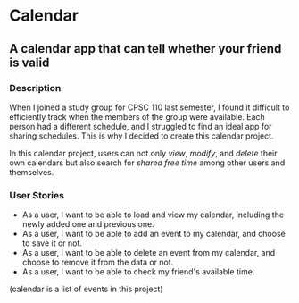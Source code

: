 # Calendar

## A calendar app that can tell whether your friend is valid

### Description
When I joined a study group for CPSC 110 last semester, I found it 
difficult to efficiently track when the members of the group were
available. Each person had a different schedule, and I struggled to
find an ideal app for sharing schedules. This is why I decided to 
create this calendar project. 

In this calendar project, users can not only *view*, *modify*, and *delete* 
their own calendars but also search for *shared free time* among other
users and themselves.


### User Stories
- As a user, I want to be able to load and view my calendar, including the newly added one and previous one.
- As a user, I want to be able to add an event to my calendar, and choose to save it or not.
- As a user, I want to be able to delete an event from my calendar, and choose to remove it from the data or not.
- As a user, I want to be able to check my friend's available time.

(calendar is a list of events in this project)

